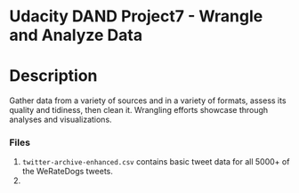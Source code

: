 # Udacity DAND Project7 - Wrangle and Analyze Data

# Description
Gather data from a variety of sources and in a variety of formats, assess its quality and tidiness, then clean it. Wrangling efforts showcase through analyses and visualizations.

### Files
1.  ```twitter-archive-enhanced.csv``` contains basic tweet data for all 5000+ of the WeRateDogs tweets.
2. ``` ``` 
